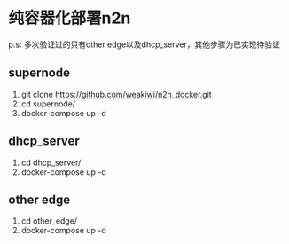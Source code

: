 # 纯容器化部署n2n

p.s: 多次验证过的只有other edge以及dhcp_server，其他步骤为已实现待验证
## supernode
1. git clone https://github.com/weakiwi/n2n_docker.git
2. cd supernode/
3. docker-compose up -d

## dhcp_server
1. cd dhcp_server/
2. docker-compose up -d

## other edge
1. cd other_edge/
2. docker-compose up -d

